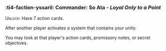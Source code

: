 ### :ti4-faction-yssaril: **Commander**: So Ata - _Loyal Only to a Point_

<span style="font-variant:small-caps;">Unlock</span>: Have 7 action cards.

After another player activates a system that contains your units:

You may look at that player's action cards, promissory notes, or secret objectives.
